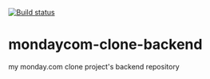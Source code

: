 [![Build status](https://api.travis-ci.com/berkaycimsir/Fastify-Gql-With-Type-Graphql-Example.svg?branch=master)](https://api.travis-ci.com/berkaycimsir/mondaycom-clone-backend.svg?branch=master)

# mondaycom-clone-backend

my monday.com clone project's backend repository

